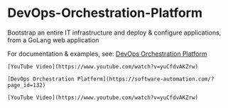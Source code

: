 # DevOps-Orchestration-Platform
Bootstrap an entire IT infrastructure and deploy &amp; configure applications, from a GoLang web application

For documentation & examples, see: 
[DevOps Orchestration Platform](https://software-automation.com/?page_id=132)
	
	[YouTube Video](https://www.youtube.com/watch?v=yuCfdvAKZrw)
	
	[DevOps Orchestration Platform](https://software-automation.com/?page_id=132)
	
	[YouTube Video](https://www.youtube.com/watch?v=yuCfdvAKZrw)
	
